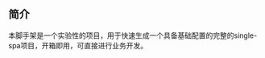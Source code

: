 <!--
 * @Author: wangzhong
 * @Date: 2020-12-08 14:22:08
 * @LastEditors: wangzhong
 * @LastEditTime: 2020-12-08 15:05:33
 * @FilePath: /icezone-cli/README.md
-->
## 简介
本脚手架是一个实验性的项目，用于快速生成一个具备基础配置的完整的single-spa项目，开箱即用，可直接进行业务开发。
